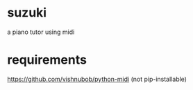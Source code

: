 suzuki
======

a piano tutor using midi

requirements
============

https://github.com/vishnubob/python-midi (not pip-installable)